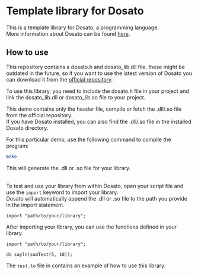 # Template library for Dosato

This is a template library for Dosato, a programming language.<br>
More information about Dosato can be found [here](https://github.com/Robotnik08/cdosato).

## How to use

This repository contains a dosato.h and dosato_lib.dll file, these might be outdated in the future, so if you want to use the latest version of Dosato you can download it from the [official repository](https://github.com/Robotnik08/cdosato).<br>

To use this library, you need to include the dosato.h file in your project and link the dosato_lib.dll or dosato_lib.so file to your project.<br>

This demo contains only the header file, compile or fetch the .dll/.so file from the official repository.<br>
If you have Dosato installed, you can also find the .dll/.so file in the installed Dosato directory.<br>

For this particular demo, use the following command to compile the program:<br>
```bash
make
```

This will generate the .dll or .so file for your library.<br><br>

To test and use your library from within Dosato, open your script file and use the `import` keyword to import your library.<br>
Dosato will automatically append the .dll or .so file to the path you provide in the import statement.<br>

```dosato
import "path/to/your/library";
```

After importing your library, you can use the functions defined in your library.<br>
```dosato
import "path/to/your/library";

do sayln(sumTest(5, 10));
```

The `test.to` file in contains an example of how to use this library.<br>